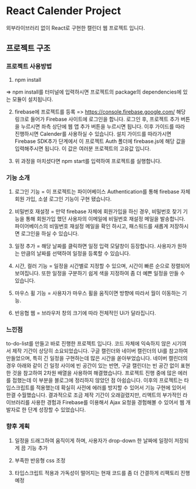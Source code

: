 # React Calender Project

외부라이브러리 없이 React로 구현한 캘린더 웹 프로젝트 입니다.

## 프로젝트 구조



### 프로젝트 사용방법

1. npm install

=> npm install를 터미널에 입력하시면 프로젝트의 package의 dependencies에 있는 모듈이 설치됩니다.

2. firebase에 프로젝트를 등록
=> https://console.firebase.google.com/ 해당 링크로 들어가 Firebase 사이트에 로그인을 합니다. 로그인 후, 프로젝트 추가 버튼을 누르시면 좌측 상단에 웹 앱 추가 버튼을 누르시면 됩니다. 이후 가이드를 따라 진행하시면 Calender를 사용하실 수 있습니다. 설치 가이드를 따라가시면 Firebase SDK추가 단계에서 이 프로젝트 Auth 폴더에 firebase.js에 해당 값을 입력해주시면 됩니다. 이 값은 여러분 프로젝트의 고유값 입니다.

3. 위 과정을 마치셨다면 npm start를 입력하여 프로젝트를 실행합니다.

### 기능 소개

1. 로그인 기능
= 이 프로젝트는 파이어베이스 Authentication를 통해 firebase 자체 회원 가입, 소셜 로그인 기능이 구현 됐습니다. 

2. 비밀번호 재설정
= 만약 firebase 자체에 회원가입을 하신 경우, 비밀번호 찾기 기능을 통해 회원가입 했던 사용자의 이메일에 비밀번호 재설정 메일을 발송합니다. 파이어베이스의 비밀번호 재설정 메일을 확인 하시고, 패스워드를 새롭게 저장하시면 로그인을 하실 수 있습니다.

3. 일정 추가
= 해당 날짜를 클릭하면 일정 입력 모달창이 등장합니다. 사용자가 원하는 만큼의 날짜를 선택하여 일정을 등록할 수 있습니다.

4. 시간, 컬러 기능
= 일정을 시간별로 지정할 수 있으며, 시간이 빠른 순으로 정렬되어 보여집니다. 또한 일정을 구분하기 쉽게 색을 지정하여 좀 더 예쁜 일정을 만들 수 있습니다.

5. 마우스 휠 기능
= 사용자가 마우스 휠을 움직이면 방향에 따라서 월이 이동하는 기능.

6. 반응협 웹
= 브라우저 창의 크기에 따라 전체적인 Ui가 달라집니다.

### 느낀점
 to-do-list를 만들고 바로 진행한 프로젝트 입니다. 코드 자체에 익숙하지 않은 시기여서 제작 기간이 상당히 소요되었습니다. 구글 캘린더와 네이버 캘린더의 Ui를 참고하여 만들었으며, 특히 긴 일정을 구현하는데 많은 시간을 쏟아부었습니다. 네이버 캘린더의 경우 아래와 같이 긴 일정 사이에 빈 공간이 있는 반면, 구글 캘린더는 빈 공간 없이 표현한 것을 참고하여 2차원 배열을 사용하여 해결했습니다. 프로젝트 진행 중에 많은 에러를 접했는데 이 부분을 블로그에 정리하지 않았던 점 아쉽습니다. 이후의 프로젝트는 타입스크립트를 적용했는데 확실히 사전에 에러를 방지할 수 있어서 기능 구현에 있어서 한결 수월했습니다. 결과적으로 조금 제작 기간이 오래걸렸지만, 리액트의 부가적인 라이브러리를 사용한 경험과 Firebase를 이용해서 Ajax 요청을 경험해볼 수 있어서 웹 개발자로 한 단계 성장할 수 있었습니다. 

### 향후 계획

1. 일정을 드래그하여 움직이게 하며, 사용자가 drop-down 한 날짜에 일정이 저장되게 끔 기능 추가

2. 부족한 반응형 css 조정

3. 타입스크립트 적용과 가독성이 떨어지는 현재 코드를 좀 더 간결하게 리팩토리 진행 예정

